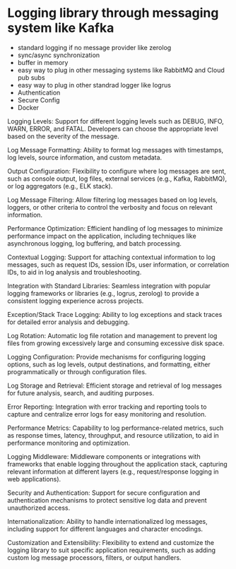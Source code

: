 # Logging library through messaging system like Kafka
- standard logging if no message provider like zerolog
- sync/async synchronization
- buffer in memory
- easy way to plug in other messaging systems like RabbitMQ and Cloud pub subs
- easy way to plug in other standrad logger like logrus
- Authentication
- Secure Config
- Docker

Logging Levels: Support for different logging levels such as DEBUG, INFO, WARN, ERROR, and FATAL. Developers can choose the appropriate level based on the severity of the message.

Log Message Formatting: Ability to format log messages with timestamps, log levels, source information, and custom metadata.

Output Configuration: Flexibility to configure where log messages are sent, such as console output, log files, external services (e.g., Kafka, RabbitMQ), or log aggregators (e.g., ELK stack).

Log Message Filtering: Allow filtering log messages based on log levels, loggers, or other criteria to control the verbosity and focus on relevant information.

Performance Optimization: Efficient handling of log messages to minimize performance impact on the application, including techniques like asynchronous logging, log buffering, and batch processing.

Contextual Logging: Support for attaching contextual information to log messages, such as request IDs, session IDs, user information, or correlation IDs, to aid in log analysis and troubleshooting.

Integration with Standard Libraries: Seamless integration with popular logging frameworks or libraries (e.g., logrus, zerolog) to provide a consistent logging experience across projects.

Exception/Stack Trace Logging: Ability to log exceptions and stack traces for detailed error analysis and debugging.

Log Rotation: Automatic log file rotation and management to prevent log files from growing excessively large and consuming excessive disk space.

Logging Configuration: Provide mechanisms for configuring logging options, such as log levels, output destinations, and formatting, either programmatically or through configuration files.

Log Storage and Retrieval: Efficient storage and retrieval of log messages for future analysis, search, and auditing purposes.

Error Reporting: Integration with error tracking and reporting tools to capture and centralize error logs for easy monitoring and resolution.

Performance Metrics: Capability to log performance-related metrics, such as response times, latency, throughput, and resource utilization, to aid in performance monitoring and optimization.

Logging Middleware: Middleware components or integrations with frameworks that enable logging throughout the application stack, capturing relevant information at different layers (e.g., request/response logging in web applications).

Security and Authentication: Support for secure configuration and authentication mechanisms to protect sensitive log data and prevent unauthorized access.

Internationalization: Ability to handle internationalized log messages, including support for different languages and character encodings.

Customization and Extensibility: Flexibility to extend and customize the logging library to suit specific application requirements, such as adding custom log message processors, filters, or output handlers.
